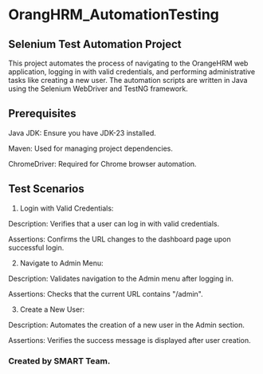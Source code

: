 # OrangHRM_AutomationTesting

## Selenium Test Automation Project
This project automates the process of navigating to the OrangeHRM web application, logging in with valid credentials, and performing administrative tasks like creating a new user. The automation scripts are written in Java using the Selenium WebDriver and TestNG framework.

## Prerequisites
Java JDK: Ensure you have JDK-23 installed.

Maven: Used for managing project dependencies.

ChromeDriver: Required for Chrome browser automation.

## Test Scenarios

1. Login with Valid Credentials:

  Description: Verifies that a user can log in with valid credentials.

  Assertions: Confirms the URL changes to the dashboard page upon successful login.

2. Navigate to Admin Menu:

  Description: Validates navigation to the Admin menu after logging in.
  
  Assertions: Checks that the current URL contains "/admin".

3. Create a New User:

  Description: Automates the creation of a new user in the Admin section.
  
  Assertions: Verifies the success message is displayed after user creation.

  ### Created by SMART Team. 
